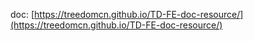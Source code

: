 doc: [https://treedomcn.github.io/TD-FE-doc-resource/](https://treedomcn.github.io/TD-FE-doc-resource/)